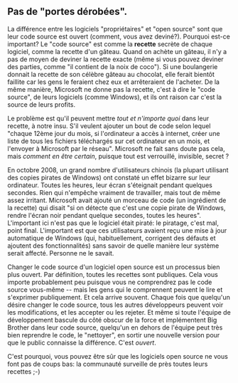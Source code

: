 <?php require("../../entete.php"); ?> <?php require("../../base.php"); ?> <?php require("../../fonctions.php"); ?>

<div id="corps">

<h2>Pas de "portes dérobées".</h2>

La différence entre les logiciels "propriétaires" et "open source" sont que leur code source est ouvert (comment, vous avez deviné?). Pourquoi est-ce important? Le "code source" est comme la <b>recette</b> secrète de chaque logiciel, comme la recette d'un gâteau. Quand on achète un gâteau, il n'y a pas de moyen de deviner la recette exacte (même si vous pouvez deviner des parties, comme "il contient de la noix de coco"). Si une boulangerie donnait la recette de son célèbre gâteau au chocolat, elle ferait bientôt faillite car les gens le feraient chez eux et arrêteraient de l'acheter. De la même manière, Microsoft ne donne pas la recette, c'est à dire le "code source", de leurs logiciels (comme Windows), et ils ont raison car c'est la source de leurs profits.

Le problème est qu'il peuvent mettre <i>tout et n'importe quoi</i> dans leur recette, à notre insu. S'il veulent ajouter un bout de code selon lequel "chaque 12ème jour du mois, si l'ordinateur a accès à internet, créer une liste de tous les fichiers téléchargés sur cet ordinateur en un mois, et l'envoyer à Microsoft par le réseau". Microsoft ne fait sans doute pas cela, mais <i>comment en être certain</i>, puisque tout est verrouillé, invisible, secret ?

En octobre 2008, un grand nombre d'utilisateurs chinois (la plupart utilisant des copies pirates de Windows) ont constaté un effet bizarre sur leur ordinateur. Toutes les heures, leur écran s'éteignait pendant quelques secondes. Rien qui n'empêche vraiment de travailler, mais tout de même assez irritant. Microsoft avait ajouté un morceau de code (un ingrédient de la recette) qui disait "si on détecte que c'est une copie pirate de Windows, rendre l'écran noir pendant quelque secondes, toutes les heures". L'important ici n'est pas que le logiciel était piraté: le piratage, c'est mal, point final. L'important est que ces utilisateurs avaient reçu une mise à jour automatique de Windows (qui, habituellement, corrigent des défauts et ajoutent des fonctionnalités) sans savoir de quelle manière leur système serait affecté. Personne ne le savait.

Changer le code source d'un logiciel open source est un processus bien plus ouvert. Par définition, toutes les recettes sont publiques. Cela vous importe probablement peu puisque vous ne comprendrez pas le code source vous-même -- mais les gens qui le comprennent peuvent le lire et s'exprimer publiquement. Et cela arrive souvent. Chaque fois que quelqu'un désire changer le code source, tous les autres développeurs peuvent voir les modifications, et les accepter ou les rejeter. Et même si toute l'équipe de développement bascule du côté obscur de la force et implémentent Big Brother dans leur code source, quelqu'un en dehors de l'équipe peut très bien reprendre le code, le "nettoyer", en sortir une nouvelle version pour que le public connaisse la différence. C'est <i>ouvert</i>.

C'est pourquoi, vous pouvez être sûr que les logiciels open source ne vous font pas de coups bas: la communauté surveille de près toutes leurs recettes ;-)

</div>


